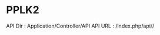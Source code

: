 # PPLK2

API Dir : Application/Controller/API
API URL : <baseurl>/index.php/api/<classname>/<function>
